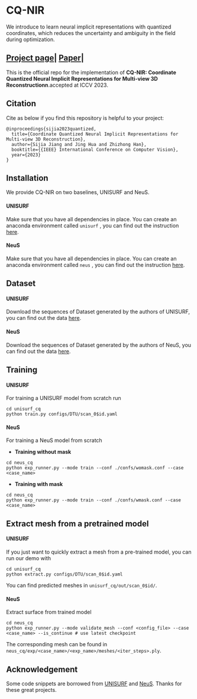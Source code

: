 # CQ-NIR
We introduce to learn neural implicit representations with quantized coordinates, which reduces the uncertainty and ambiguity in the field during optimization.

## [Project page](https://machineperceptionlab.github.io/CQ-NIR-page/)| [Paper](https://arxiv.org/abs/2308.11025)|
This is the official repo for the implementation of **CQ-NIR: Coordinate Quantized Neural Implicit Representations for Multi-view 3D Reconstructionn**.accepted at ICCV 2023.


## Citation

Cite as below if you find this repository is helpful to your project:
```
@inproceedings{sijia2023quantized,
  title={Coordinate Quantized Neural Implicit Representations for Multi-view 3D Reconstruction},
  author={Sijia Jiang and Jing Hua and Zhizhong Han},
  booktitle={{IEEE} International Conference on Computer Vision},
  year={2023}
}
```

## Installation

We provide CQ-NIR on two baselines, UNISURF and NeuS.

#### UNISURF
Make sure that you have all dependencies in place.
You can create an anaconda environment called `unisurf` , you can find out the instruction [here](https://github.com/autonomousvision/unisurf/tree/main). 

#### NeuS
Make sure that you have all dependencies in place.
You can create an anaconda environment called `neus` , you can find out the instruction [here](https://github.com/Totoro97/NeuS).



## Dataset

#### UNISURF

Download the sequences of Dataset generated by the authors of UNISURF, you can find out the data [here](https://github.com/autonomousvision/unisurf/tree/main). 

#### NeuS

Download the sequences of Dataset generated by the authors of NeuS, you can find out the data [here](https://github.com/Totoro97/NeuS).




## Training
#### UNISURF
For training a UNISURF model from scratch run

```
cd unisurf_cq
python train.py configs/DTU/scan_0$id.yaml
```

#### NeuS
For training a NeuS model from scratch
- **Training without mask**

```
cd neus_cq
python exp_runner.py --mode train --conf ./confs/womask.conf --case <case_name>
```

- **Training with mask**

```
cd neus_cq
python exp_runner.py --mode train --conf ./confs/wmask.conf --case <case_name>
```

## Extract mesh from a pretrained model

#### UNISURF
If you just want to quickly extract a mesh from a pre-trained model, you can run our demo with 
```
cd unisurf_cq
python extract.py configs/DTU/scan_0$id.yaml 
```
You can find predicted meshes in `unisurf_cq/out/scan_0$id/`.

#### NeuS

Extract surface from trained model

```
cd neus_cq
python exp_runner.py --mode validate_mesh --conf <config_file> --case <case_name> --is_continue # use latest checkpoint
```

The corresponding mesh can be found in `neus_cq/exp/<case_name>/<exp_name>/meshes/<iter_steps>.ply`.


## Acknowledgement

Some code snippets are borrowed from [UNISURF](https://github.com/autonomousvision/unisurf/tree/main) and [NeuS](https://github.com/Totoro97/NeuS). Thanks for these great projects.
